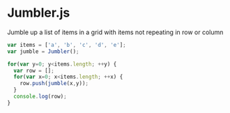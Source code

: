 # Jumbler.js #

Jumble up a list of items in a grid with items not repeating in row or column

```javascript
var items = ['a', 'b', 'c', 'd', 'e']; 
var jumble = Jumbler();

for(var y=0; y<items.length; ++y) {
  var row = [];
  for(var x=0; x<items.length; ++x) {
    row.push(jumble(x,y));
  }
  console.log(row);
}
```